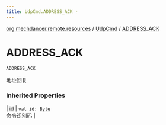 ```yaml
---
title: UdpCmd.ADDRESS_ACK - 
---
```


[org.mechdancer.remote.resources](../index.html) / [UdpCmd](index.html) / [ADDRESS_ACK](./-a-d-d-r-e-s-s_-a-c-k.html)

# ADDRESS_ACK

`ADDRESS_ACK`

地址回复

### Inherited Properties

| [id](id.html) | `val id: `[`Byte`](https://kotlinlang.org/api/latest/jvm/stdlib/kotlin/-byte/index.html)<br>命令识别码 |

